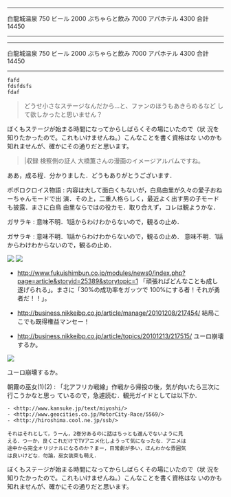 ------------------------------ -------- 
 白龍城温泉                       750
 ビール                          2000
 ぶちゃらと飲み                  7000
 アパホテル                      4300 
 合計                           14450
------------------------------ -------- 

 ----------------------------- ------ 
 白龍城温泉                       750
 ビール                          2000
 ぶちゃらと飲み                  7000
 アパホテル                      4300 
 合計                           14450
 ----------------------------- ------ 

~~~~~~~~~~~~~~~~~~~~~~~~~~~~~~~~~~~~~~~~~~~~~~~~~~~~~~~~~~~~~~~
fafd
fdsfdsfs
fdaf
~~~~~~~~~~~~~~~~~~~~~~~~~~~~~~~~~~~~~~~~~~~~~~~~~~~~~~~~~~~~~~~

>  どうせ小さなステージなんだから…と、ファンのほうもあきらめるなど
>  して欲しかったと思いません？

ぼくもステージが始まる時間になってからしばらくその場にいたので（状
況を知りたかったので。これもいけませんね。）こんなことを書く資格はな
いのかも知れませんが、確かにその通りだと思います。

> |収録    検察側の証人
> 大橋薫さんの漫画のイメージアルバムですね。
  
ああ，成る程．分かりました．どうもありがとうございます．


ポポロクロイス物語
:   内容は大して面白くもないが，白鳥由里が久々の愛子おねーちゃんモードで出
    演．その上，二重人格らしく，最近よく出す男の子モードも披露．まさに白鳥
    由里ならではの役カモ．取り合えず，コレは観ようかな．

ガサラキ
:   意味不明．1話からわけわからないので，観るの止め．

ガサラキ
:   意味不明．1話からわけわからないので，観るの止め．
    意味不明．1話からわけわからないので，観るの止め．
  
  
![](/apps/static/diary/diary_picture/2013-09-28_amagi/0041.jpg)
![](/apps/static/diary/diary_picture/2013-09-28_amagi/0040.jpg)

- <http://www.fukuishimbun.co.jp/modules/news0/index.php?page=article&storyid=25389&storytopic=1>
「頑張ればどんなことも成し遂げられる」。まさに「30%の成功率をガッツで
100%にする者！それが勇者だ！！」。

- <http://business.nikkeibp.co.jp/article/manage/20101208/217454/>
結局ここでも既得権益マンセー！

- <http://business.nikkeibp.co.jp/article/topics/20101213/217515/>
ユーロ崩壊するか。

![](/apps/static/diary/diary_picture/2013-09-28_amagi/0040.jpg)

ユーロ崩壊するか。


朝霧の巫女(1)(2)
:   「北アフリカ戦線」作戦から帰投の後，気が向いたら三次に行こうかなと思っ
    ているので，急遽読む．観光ガイドとしては以下か．
  
    - <http://www.kansuke.jp/text/miyoshi/>
    - <http://www.geocities.co.jp/MotorCity-Race/5569/>
    - <http://hiroshima.cool.ne.jp/ssb/>
  
    それはそれとして，うーん，2巻分あるのに話はちっとも進んでないように見
    える．つーか，良くこれだけでTVアニメ化しようって気になったな．アニメは
    途中から完全オリジナルになるのか？まー，日常劇が多い，ほんわかな雰囲気
    は良いけどな．勿論，巫女装束も萌え．
  
ぼくもステージが始まる時間になってからしばらくその場にいたので（状
況を知りたかったので。これもいけませんね。）こんなことを書く資格はな
いのかも知れませんが、確かにその通りだと思います。
